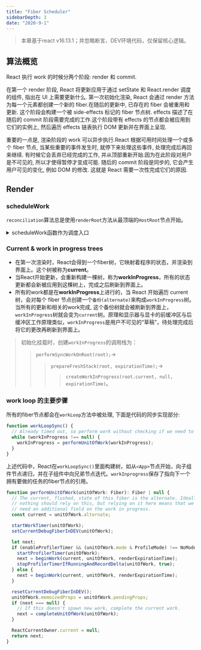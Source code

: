 ```yaml
---
title: "Fiber Scheduler"
sidebarDepth: 3
date: "2020-9-1"
---
```


> 本章基于react v16.13.1；并忽略断言、DEV环境代码，仅保留核心逻辑。

## 算法概览

React 执行 work 的时候分两个阶段: render 和 commit.

在第一个 render 阶段, React 将更新应用于通过 setState 和 React.render 调度的组件, 指出在 UI 上需要更新什么. 第一次初始化渲染, React 会通过 render 方法为每一个元素都创建一个新的 fiber.在随后的更新中, 已存在的 fiber 会被重用和更新. 这个阶段会构建一个被 side-effects 标记的 fiber 节点树. effects 描述了在随后的 commit 阶段需要完成的工作.这个阶段带有 effects 的节点都会被应用到它们的实例上, 然后遍历 effects 链表执行 DOM 更新并在界面上呈现.

重要的一点是, 渲染阶段的 work 可以异步执行.React 根据可用时间处理一个或多个 fiber 节点, 当某些重要的事件发生时, 就停下来处理这些事件, 处理完成后再回来继续. 有时候它会丢弃已经完成的工作, 并从顶部重新开始.因为在此阶段对用户是不可见的, 所以才使得暂停才变成可能. 随后的 commit 阶段是同步的, 它会产生用户可见的变化, 例如 DOM 的修改. 这就是 React 需要一次性完成它们的原因.

<!-- - 目的
  - 使得每一帧里，React渲染不大于一个特定值，且后者不大于空闲时间。浏览器每一帧做了什么工作，可参考👉[事件循环和任务队列-空闲时间](../../base/browser/04render-process.html#chromium是如何保证不掉帧或跳帧的)。
- 核心功能
  - 维护时间片
  - 模拟requestIdleCallback
  - 调度列表和超时判断 -->

## Render

### scheduleWork

`reconciliation`算法总是使用`renderRoot`方法从最顶端的`HostRoot`节点开始。

<details>
<summary>scheduleWork函数作为调度入口</summary>

```js
// /packages/react-reconciler/src/ReactFiberWorkLoop.js
export const scheduleWork = scheduleUpdateOnFiber;
export function scheduleUpdateOnFiber(
  fiber: Fiber,
  expirationTime: ExpirationTime,
) {
  // 找到HostRoot，并且更新源fiber的所有祖先fiber的expirationTime，如果后者优先级小于前者
  const root = markUpdateTimeFromFiberToRoot(fiber, expirationTime);
  // 断言HostRoot必然存在
  if (root === null) {
    return;
  }
  const priorityLevel = getCurrentPriorityLevel();

  if (expirationTime === Sync) {
    // 在入口的unbatchedUpdates函数里，把executionContext赋值为LegacyUnbatchedContext(0b001000)，故命中判断
    if (
      (executionContext & LegacyUnbatchedContext) !== NoContext &&
      (executionContext & (RenderContext | CommitContext)) === NoContext
    ) {
      schedulePendingInteractions(root, expirationTime);
      performSyncWorkOnRoot(root);
    } else {
      ensureRootIsScheduled(root);
      schedulePendingInteractions(root, expirationTime);
      if (executionContext === NoContext) {
        flushSyncCallbackQueue();
      }
    }
  } else {
    ensureRootIsScheduled(root);
    schedulePendingInteractions(root, expirationTime);
  }
}

export const HostRoot = 3;
function markUpdateTimeFromFiberToRoot(fiber, expirationTime) {
  // 更新源fiber的expirationTime；已知优先级越小，expirationTime越小
  if (fiber.expirationTime < expirationTime) {
    fiber.expirationTime = expirationTime;
  }
  let alternate = fiber.alternate;
  if (alternate !== null && alternate.expirationTime < expirationTime) {
    alternate.expirationTime = expirationTime;
  }
  let node = fiber.return;
  let root = null;
  // 有且仅有FiberRoot的 fiber.return === null 且 fiber.tag === HostRoot
  if (node === null && fiber.tag === HostRoot) {
    root = fiber.stateNode;
  } else {
    // 已知fiber.return即父fiber
    while (node !== null) {
      alternate = node.alternate;
      // node.childExpirationTime即 父fiber的子树里 优先级最高的任务
      if (node.childExpirationTime < expirationTime) {
        node.childExpirationTime = expirationTime;
        if (
          alternate !== null &&
          alternate.childExpirationTime < expirationTime
        ) {
          alternate.childExpirationTime = expirationTime;
        }
      } else if (
        alternate !== null &&
        alternate.childExpirationTime < expirationTime
      ) {
        alternate.childExpirationTime = expirationTime;
      }
      // while直到找到FiberRoot节点
      if (node.return === null && node.tag === HostRoot) {
        root = node.stateNode;
        break;
      }
      node = node.return;
    }
  }
  return root;
}
```

</details>

### Current & work in progress trees

- 在第一次渲染时，React会得到一个fiber树，它映射着程序的状态，并渲染到界面上。这个树被称为**current**。
- 当React开始更新，会重新构建一棵树，称为**workInProgress**，所有的状态更新都会新被应用到这棵树上，完成之后刷新到界面上。
- 所有的work都是在**workInProgress**上进行的，当 React 开始遍历 current 树，会对每个 fiber 节点创建一个`备份(alternate)`来构成`workInProgress`树。当所有的更新和相关的work完成, 这个备份树就会被刷新到界面上，`workInProgress`树就会变为`current`树。原理和显示器与显卡的前缓冲区与后缓冲区工作原理类似，`workInProgress`是用户不可见的“草稿”，待处理完成后将它的更改再刷新到界面上。

> 初始化挂载时，创建`workInProgress`的调用栈为：
>> `performSyncWorkOnRoot(root);`->
>>> `prepareFreshStack(root, expirationTime);`->
>>>> `createWorkInProgress(root.current, null, expirationTime)`。

### work loop 的主要步骤

所有的fiber节点都会在`workLoop`方法中被处理, 下面是代码的同步实现部分:

```js
function workLoopSync() {
  // Already timed out, so perform work without checking if we need to yield.
  while (workInProgress !== null) {
    workInProgress = performUnitOfWork(workInProgress);
  }
}
```

上述代码中，React在`workLoopSync()`里面构建树，如从`<App>`节点开始，向子组件节点递归，并在子组件中向兄弟节点迭代。`workInprogress`保存了指向下一个拥有要做的任务的fiber节点的引用。

```js
function performUnitOfWork(unitOfWork: Fiber): Fiber | null {
  // The current, flushed, state of this fiber is the alternate. Ideally
  // nothing should rely on this, but relying on it here means that we don't
  // need an additional field on the work in progress.
  const current = unitOfWork.alternate;

  startWorkTimer(unitOfWork);
  setCurrentDebugFiberInDEV(unitOfWork);

  let next;
  if (enableProfilerTimer && (unitOfWork.mode & ProfileMode) !== NoMode) {
    startProfilerTimer(unitOfWork);
    next = beginWork(current, unitOfWork, renderExpirationTime);
    stopProfilerTimerIfRunningAndRecordDelta(unitOfWork, true);
  } else {
    next = beginWork(current, unitOfWork, renderExpirationTime);
  }

  resetCurrentDebugFiberInDEV();
  unitOfWork.memoizedProps = unitOfWork.pendingProps;
  if (next === null) {
    // If this doesn't spawn new work, complete the current work.
    next = completeUnitOfWork(unitOfWork);
  }

  ReactCurrentOwner.current = null;
  return next;
}
```

<!-- 随后，跳过已经处理过的节点直到带有未完成`work`的节点。例如，当在组件树深处调用`setState`方法的时候，React会从顶部开始快速的跳过所有父级节点直接到调用`setState`方法的节点. -->

<!-- - if (expirationTime === Sync) {
  - 初始化mount（if`executionContext==LegacyUnbatchedContext`并非渲染态），此时进入同步逻辑，即并不在空闲时间处理更新。这儿的依据是由于[事件循环和任务队列-动态调度策略](../../base/browser/06event-loop.html#chromium是如何解决队头阻塞的)。
  - else逻辑
    - `if(executionContext === NoContext)`判断，是兼容业务逻辑异步（包括但不限于fetch或setTimeout）修改state的场景。每次`setState`都将执行`flushSyncCallbackQueue`修改DOM，故必要时请使用`unstable_batchedUpdates`（react-dom包）包裹业务逻辑。
- else，进入异步调度逻辑，底层模拟了`window.requestIdleCallback`。

> 引申：setState的批量更新状态问题。首先该API的调用自然是同步逻辑，但是状态更新需要结合执行环境的上下文来判断，并非只有批量更新逻辑一种。


```js
// Use this function to schedule a task for a root. There's only one task per
// root; if a task was already scheduled, we'll check to make sure the
// expiration time of the existing task is the same as the expiration time of
// the next level that the root has work on. This function is called on every
// update, and right before exiting a task.
function ensureRootIsScheduled(root: FiberRoot) {
  const lastExpiredTime = root.lastExpiredTime;
  if (lastExpiredTime !== NoWork) {
    // Special case: Expired work should flush synchronously.
    root.callbackExpirationTime = Sync;
    root.callbackPriority = ImmediatePriority;
    root.callbackNode = scheduleSyncCallback(
      performSyncWorkOnRoot.bind(null, root),
    );
    return;
  }

  const expirationTime = getNextRootExpirationTimeToWorkOn(root);
  const existingCallbackNode = root.callbackNode;
  if (expirationTime === NoWork) {
    // There's nothing to work on.
    if (existingCallbackNode !== null) {
      root.callbackNode = null;
      root.callbackExpirationTime = NoWork;
      root.callbackPriority = NoPriority;
    }
    return;
  }

  // TODO: If this is an update, we already read the current time. Pass the
  // time as an argument.
  const currentTime = requestCurrentTimeForUpdate();
  const priorityLevel = inferPriorityFromExpirationTime(
    currentTime,
    expirationTime,
  );

  // If there's an existing render task, confirm it has the correct priority and
  // expiration time. Otherwise, we'll cancel it and schedule a new one.
  // 若存在渲染任务，需确定优先级和expiration time，否则取消并调度一个新的任务
  if (existingCallbackNode !== null) {
    const existingCallbackPriority = root.callbackPriority;
    const existingCallbackExpirationTime = root.callbackExpirationTime;
    if (
      // Callback must have the exact same expiration time.
      existingCallbackExpirationTime === expirationTime &&
      // Callback must have greater or equal priority.
      existingCallbackPriority >= priorityLevel
    ) {
      // Existing callback is sufficient.
      return;
    }
    // Need to schedule a new task.
    // TODO: Instead of scheduling a new task, we should be able to change the
    // priority of the existing one.
    cancelCallback(existingCallbackNode);
  }

  root.callbackExpirationTime = expirationTime;
  root.callbackPriority = priorityLevel;

  let callbackNode;
  if (expirationTime === Sync) {
    // Sync React callbacks are scheduled on a special internal queue
    callbackNode = scheduleSyncCallback(performSyncWorkOnRoot.bind(null, root));
  } else if (disableSchedulerTimeoutBasedOnReactExpirationTime) {
    callbackNode = scheduleCallback(
      priorityLevel,
      performConcurrentWorkOnRoot.bind(null, root),
    );
  } else {
    // 重点来了，执行并发任务
    callbackNode = scheduleCallback(
      priorityLevel,
      performConcurrentWorkOnRoot.bind(null, root),
      // Compute a task timeout based on the expiration time. This also affects
      // ordering because tasks are processed in timeout order.
      {timeout: expirationTimeToMs(expirationTime) - now()},
    );
  }

  // 备份callbackNode属性，以便取消，作为方法cancelCallback的实参
  root.callbackNode = callbackNode;
}
```

```js
function unstable_scheduleCallback(priorityLevel, callback, options) {
  // getCurrentTime = () => performance.now();
  var currentTime = getCurrentTime();

  var startTime;
  var timeout;
  if (typeof options === 'object' && options !== null) {
    var delay = options.delay;
    if (typeof delay === 'number' && delay > 0) {
      startTime = currentTime + delay;
    } else {
      startTime = currentTime;
    }
    timeout =
      typeof options.timeout === 'number'
        ? options.timeout
        : timeoutForPriorityLevel(priorityLevel);
  } else {
    timeout = timeoutForPriorityLevel(priorityLevel);
    startTime = currentTime;
  }

  var expirationTime = startTime + timeout;

  var newTask = {
    id: taskIdCounter++,
    callback,
    priorityLevel,
    startTime,
    expirationTime,
    sortIndex: -1,
  };
  if (enableProfiling) {
    newTask.isQueued = false;
  }

  if (startTime > currentTime) {
    // This is a delayed task.
    newTask.sortIndex = startTime;
    push(timerQueue, newTask);
    if (peek(taskQueue) === null && newTask === peek(timerQueue)) {
      // All tasks are delayed, and this is the task with the earliest delay.
      if (isHostTimeoutScheduled) {
        // Cancel an existing timeout.
        cancelHostTimeout();
      } else {
        isHostTimeoutScheduled = true;
      }
      // Schedule a timeout.
      requestHostTimeout(handleTimeout, startTime - currentTime);
    }
  } else {
    newTask.sortIndex = expirationTime;
    // 维护了一个二叉小顶堆
    push(taskQueue, newTask);
    if (enableProfiling) {
      markTaskStart(newTask, currentTime);
      newTask.isQueued = true;
    }
    // Schedule a host callback, if needed. If we're already performing work,
    // wait until the next time we yield.
    if (!isHostCallbackScheduled && !isPerformingWork) {
      isHostCallbackScheduled = true;
      requestHostCallback(flushWork);
    }
  }

  return newTask;
}

type Heap = Array<Node>;
type Node = {|
  id: number,
  sortIndex: number,
|};
``` -->

